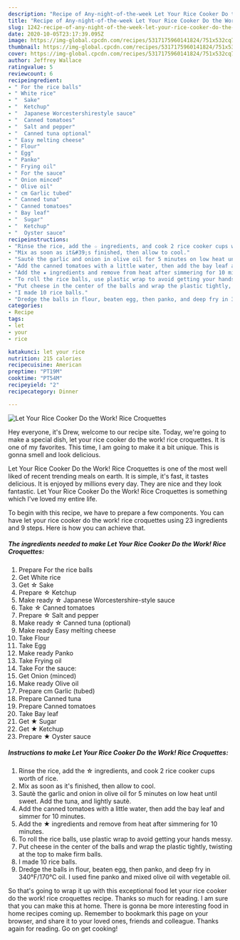 ```yaml
---
description: "Recipe of Any-night-of-the-week Let Your Rice Cooker Do the Work! Rice Croquettes"
title: "Recipe of Any-night-of-the-week Let Your Rice Cooker Do the Work! Rice Croquettes"
slug: 1242-recipe-of-any-night-of-the-week-let-your-rice-cooker-do-the-work-rice-croquettes
date: 2020-10-05T23:17:39.095Z
image: https://img-global.cpcdn.com/recipes/5317175960141824/751x532cq70/let-your-rice-cooker-do-the-work-rice-croquettes-recipe-main-photo.jpg
thumbnail: https://img-global.cpcdn.com/recipes/5317175960141824/751x532cq70/let-your-rice-cooker-do-the-work-rice-croquettes-recipe-main-photo.jpg
cover: https://img-global.cpcdn.com/recipes/5317175960141824/751x532cq70/let-your-rice-cooker-do-the-work-rice-croquettes-recipe-main-photo.jpg
author: Jeffrey Wallace
ratingvalue: 5
reviewcount: 6
recipeingredient:
- " For the rice balls"
- " White rice"
- "  Sake"
- "  Ketchup"
- "  Japanese Worcestershirestyle sauce"
- "  Canned tomatoes"
- "  Salt and pepper"
- "  Canned tuna optional"
- " Easy melting cheese"
- " Flour"
- " Egg"
- " Panko"
- " Frying oil"
- " For the sauce"
- " Onion minced"
- " Olive oil"
- " cm Garlic tubed"
- " Canned tuna"
- " Canned tomatoes"
- " Bay leaf"
- "  Sugar"
- "  Ketchup"
- "  Oyster sauce"
recipeinstructions:
- "Rinse the rice, add the ☆ ingredients, and cook 2 rice cooker cups worth of rice."
- "Mix as soon as it&#39;s finished, then allow to cool."
- "Sautè the garlic and onion in olive oil for 5 minutes on low heat until sweet. Add the tuna, and lightly sautè."
- "Add the canned tomatoes with a little water, then add the bay leaf and simmer for 10 minutes."
- "Add the ★ ingredients and remove from heat after simmering for 10 minutes."
- "To roll the rice balls, use plastic wrap to avoid getting your hands messy."
- "Put cheese in the center of the balls and wrap the plastic tightly, twisting at the top to make firm balls."
- "I made 10 rice balls."
- "Dredge the balls in flour, beaten egg, then panko, and deep fry in 340°F/170°C oil. I used fine panko and mixed olive oil with vegetable oil."
categories:
- Recipe
tags:
- let
- your
- rice

katakunci: let your rice 
nutrition: 215 calories
recipecuisine: American
preptime: "PT19M"
cooktime: "PT54M"
recipeyield: "2"
recipecategory: Dinner

---
```



![Let Your Rice Cooker Do the Work! Rice Croquettes](https://img-global.cpcdn.com/recipes/5317175960141824/751x532cq70/let-your-rice-cooker-do-the-work-rice-croquettes-recipe-main-photo.jpg)

Hey everyone, it's Drew, welcome to our recipe site. Today, we're going to make a special dish, let your rice cooker do the work! rice croquettes. It is one of my favorites. This time, I am going to make it a bit unique. This is gonna smell and look delicious.

Let Your Rice Cooker Do the Work! Rice Croquettes is one of the most well liked of recent trending meals on earth. It is simple, it's fast, it tastes delicious. It is enjoyed by millions every day. They are nice and they look fantastic. Let Your Rice Cooker Do the Work! Rice Croquettes is something which I've loved my entire life.




To begin with this recipe, we have to prepare a few components. You can have let your rice cooker do the work! rice croquettes using 23 ingredients and 9 steps. Here is how you can achieve that.

<!--inarticleads1-->

##### The ingredients needed to make Let Your Rice Cooker Do the Work! Rice Croquettes:

1. Prepare  For the rice balls
1. Get  White rice
1. Get  ☆ Sake
1. Prepare  ☆ Ketchup
1. Make ready  ☆ Japanese Worcestershire-style sauce
1. Take  ☆ Canned tomatoes
1. Prepare  ☆ Salt and pepper
1. Make ready  ☆ Canned tuna (optional)
1. Make ready  Easy melting cheese
1. Take  Flour
1. Take  Egg
1. Make ready  Panko
1. Take  Frying oil
1. Take  For the sauce:
1. Get  Onion (minced)
1. Make ready  Olive oil
1. Prepare  cm Garlic (tubed)
1. Prepare  Canned tuna
1. Prepare  Canned tomatoes
1. Take  Bay leaf
1. Get  ★ Sugar
1. Get  ★ Ketchup
1. Prepare  ★ Oyster sauce




<!--inarticleads2-->

##### Instructions to make Let Your Rice Cooker Do the Work! Rice Croquettes:

1. Rinse the rice, add the ☆ ingredients, and cook 2 rice cooker cups worth of rice.
1. Mix as soon as it&#39;s finished, then allow to cool.
1. Sautè the garlic and onion in olive oil for 5 minutes on low heat until sweet. Add the tuna, and lightly sautè.
1. Add the canned tomatoes with a little water, then add the bay leaf and simmer for 10 minutes.
1. Add the ★ ingredients and remove from heat after simmering for 10 minutes.
1. To roll the rice balls, use plastic wrap to avoid getting your hands messy.
1. Put cheese in the center of the balls and wrap the plastic tightly, twisting at the top to make firm balls.
1. I made 10 rice balls.
1. Dredge the balls in flour, beaten egg, then panko, and deep fry in 340°F/170°C oil. I used fine panko and mixed olive oil with vegetable oil.




So that's going to wrap it up with this exceptional food let your rice cooker do the work! rice croquettes recipe. Thanks so much for reading. I am sure that you can make this at home. There is gonna be more interesting food in home recipes coming up. Remember to bookmark this page on your browser, and share it to your loved ones, friends and colleague. Thanks again for reading. Go on get cooking!
